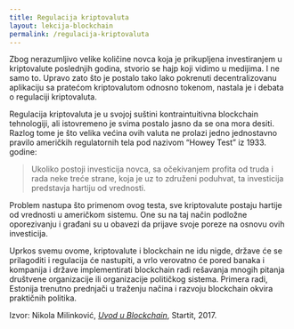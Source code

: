 ```yaml
---
title: Regulacija kriptovaluta
layout: lekcija-blockchain
permalink: /regulacija-kriptovaluta
---
```


Zbog nerazumljivo velike količine novca koja je prikupljena investiranjem u kriptovalute poslednjih godina, stvorio se hajp koji vidimo u medijima. I ne samo to. Upravo zato što je postalo tako lako pokrenuti decentralizovanu aplikaciju sa pratećom kriptovalutom odnosno tokenom, nastala je i debata o regulaciji kriptovaluta.

Regulacija kriptovaluta je u svojoj suštini kontraintuitivna blockchain tehnologiji, ali istovremeno je svima postalo jasno da se ona mora desiti. Razlog tome je što velika većina ovih valuta ne prolazi jedno jednostavno pravilo američkih regulatornih tela pod nazivom “Howey Test” iz 1933. godine:

> Ukoliko postoji investicija novca, sa očekivanjem profita od truda i rada neke treće strane, koja je uz to združeni poduhvat, ta investicija predstavja hartiju od vrednosti.

Problem nastupa što primenom ovog testa, sve kriptovalute postaju hartije od vrednosti u američkom sistemu. One su na taj način podložne oporezivanju i građani su u obavezi da prijave svoje poreze na osnovu ovih investicija.

Uprkos svemu ovome, kriptovalute i blockchain ne idu nigde, države će se prilagoditi i regulacija će nastupiti, a vrlo verovatno će pored banaka i kompanija i države implementirati blockchain radi rešavanja mnogih pitanja društvene organizacije ili organizacije političkog sistema. Primera radi, Estonija trenutno prednjači u traženju načina i razvoju blockchain okvira praktičnih politika.


Izvor: Nikola Milinković, *[Uvod u Blockchain](https://startit.rs/uvod-u-blockchain-kriptovalute-trendovi-i-hajp/)*, Startit, 2017.
